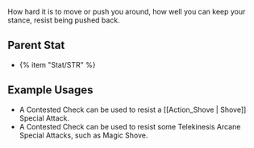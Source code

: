 How hard it is to move or push you around, how well you can keep your stance, resist being pushed back.

## Parent Stat

* {% item "Stat/STR" %}

## Example Usages

* A Contested Check can be used to resist a [[Action_Shove | Shove]] Special Attack.
* A Contested Check can be used to resist some Telekinesis Arcane Special Attacks, such as Magic Shove.
